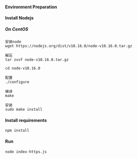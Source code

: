 #### Environment Preparation

#### Install Nodejs

##### On CentOS
```
安装node
wget https://nodejs.org/dist/v10.16.0/node-v10.16.0.tar.gz

解压
tar zxvf node-v10.16.0.tar.gz

cd node-v10.16.0

配置
./configure

编译
make

安装
sudo make install
```

#### Install requirements

```
npm install
```

#### Run
```
node index-https.js
```
